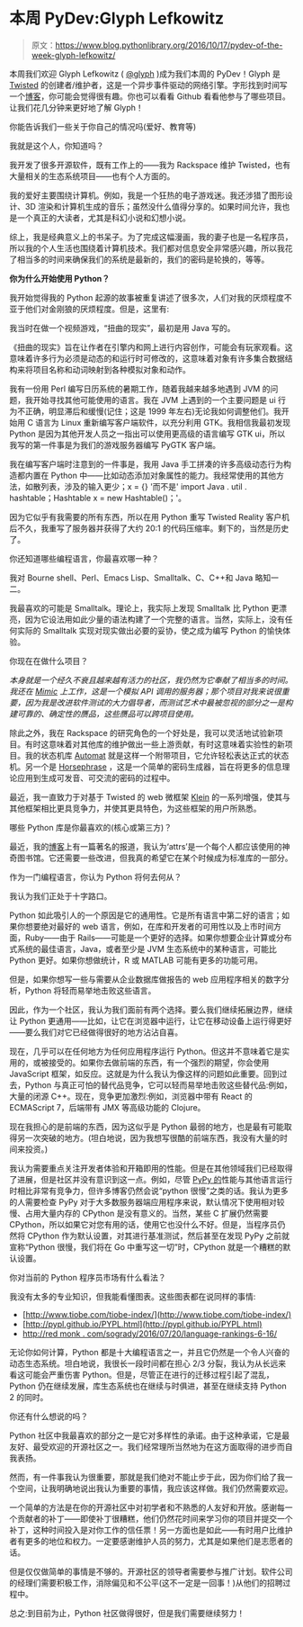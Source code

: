 # 本周 PyDev:Glyph Lefkowitz

> 原文：<https://www.blog.pythonlibrary.org/2016/10/17/pydev-of-the-week-glyph-lefkowitz/>

本周我们欢迎 Glyph Lefkowitz ( [@glyph](https://twitter.com/glyph) )成为我们本周的 PyDev！Glyph 是 [Twisted](http://twistedmatrix.com/trac/) 的创建者/维护者，这是一个异步事件驱动的网络引擎。字形找到时间写一个[博客](https://glyph.twistedmatrix.com/)，你可能会觉得很有趣。你也可以看看 Github 看看他参与了哪些项目。让我们花几分钟来更好地了解 Glyph！

你能告诉我们一些关于你自己的情况吗(爱好、教育等)

我就是这个人，你知道吗？

我开发了很多开源软件，既有工作上的——我为 Rackspace 维护 Twisted，也有大量相关的生态系统项目——也有个人方面的。

我的爱好主要围绕计算机。例如，我是一个狂热的电子游戏迷。我还涉猎了图形设计、3D 渲染和计算机生成的音乐；虽然没什么值得分享的。如果时间允许，我也是一个真正的大读者，尤其是科幻小说和幻想小说。

综上，我是经典意义上的书呆子。为了完成这幅漫画，我的妻子也是一名程序员，所以我的个人生活也围绕着计算机技术。我们都对信息安全非常感兴趣，所以我花了相当多的时间来确保我们的系统是最新的，我们的密码是轮换的，等等。

**你为什么开始使用 Python？**

我开始觉得我的 Python 起源的故事被重复讲述了很多次，人们对我的厌烦程度不亚于他们对金刚狼的厌烦程度。但是，这里有:

我当时在做一个视频游戏，“扭曲的现实”，最初是用 Java 写的。

《扭曲的现实》旨在让作者在引擎内和网上进行内容创作，可能会有玩家观看。这意味着许多行为必须是动态的和运行时可修改的，这意味着对象有许多集合数据结构来将项目名称和动词映射到各种模拟对象和动作。

我有一份用 Perl 编写日历系统的暑期工作，随着我越来越多地遇到 JVM 的问题，我开始寻找其他可能使用的语言。我在 JVM 上遇到的一个主要问题是 ui 行为不正确，明显滞后和缓慢(记住；这是 1999 年左右)无论我如何调整他们。我开始用 C 语言为 Linux 重新编写客户端软件，以充分利用 GTK。我相信我最初发现 Python 是因为其他开发人员之一指出可以使用更高级的语言编写 GTK ui，所以我写的第一件事是为我们的游戏服务器编写 PyGTK 客户端。

我在编写客户端时注意到的一件事是，我用 Java 手工拼凑的许多高级动态行为构造都内置在 Python 中——比如动态添加对象属性的能力。我经常使用的其他方法，如散列表，涉及的输入更少；x = {} '而不是' import Java . util . hashtable；Hashtable x = new Hashtable()；'。

因为它似乎有我需要的所有东西，所以在用 Python 重写 Twisted Reality 客户机后不久，我重写了服务器并获得了大约 20:1 的代码压缩率。剩下的，当然是历史了。

你还知道哪些编程语言，你最喜欢哪一种？

我对 Bourne shell、Perl、Emacs Lisp、Smalltalk、C、C++和 Java 略知一二。

我最喜欢的可能是 Smalltalk。理论上，我实际上发现 Smalltalk 比 Python 更漂亮，因为它设法用如此少量的语法构建了一个完整的语言。当然，实际上，没有任何实际的 Smalltalk 实现对现实做出必要的妥协，使之成为编写 Python 的愉快体验。

你现在在做什么项目？

*本身就是一个经久不衰且越来越有活力的社区，我仍然为它奉献了相当多的时间。我还在 [Mimic](https://github.com/rackerlabs/mimic) 上工作，这是一个模拟 API 调用的服务器；那个项目对我来说很重要，因为我是改进软件测试的大力倡导者，而测试艺术中最被忽视的部分之一是构建可靠的、确定性的赝品，这些赝品可以跨项目使用。*

除此之外，我在 Rackspace 的研究角色的一个好处是，我可以灵活地试验新项目。有时这意味着对其他库的维护做出一些上游贡献，有时这意味着实验性的新项目。我的状态机库 [Automat](https://github.com/glyph/automat) 就是这样一个附带项目，它允许轻松表达正式的状态机。另一个是 [Horsephrase](https://github.com/glyph/horsephrase) ，这是一个简单的密码生成器，旨在将更多的信息理论应用到生成可发音、可交流的密码的过程中。

最近，我一直致力于对基于 Twisted 的 web 微框架 [Klein](https://github.com/twisted/klein) 的一系列增强，使其与其他框架相比更具竞争力，并使其更具特色，为这些框架的用户所熟悉。

哪些 Python 库是你最喜欢的(核心或第三方)？

最近，我的[博客](https://glyph.twistedmatrix.com/2016/08/attrs.html)上有一篇著名的报道，我认为‘attrs’是一个每个人都应该使用的神奇图书馆。它还需要一些改进，但我真的希望它在某个时候成为标准库的一部分。

作为一门编程语言，你认为 Python 将何去何从？

我认为我们正处于十字路口。

Python 如此吸引人的一个原因是它的通用性。它是所有语言中第二好的语言；如果你想要绝对最好的 web 语言，例如，在库和开发者的可用性以及上市时间方面，Ruby——由于 Rails——可能是一个更好的选择。如果你想要企业计算或分布式系统的最佳语言，Java，或者至少是 JVM 生态系统中的某种语言，可能比 Python 更好。如果你想做统计，R 或 MATLAB 可能有更多的功能可用。

但是，如果你想写一些与需要从企业数据库做报告的 web 应用程序相关的数字分析，Python 将轻而易举地击败这些语言。

因此，作为一个社区，我认为我们面前有两个选择。要么我们继续拓展边界，继续让 Python 更通用——比如，让它在浏览器中运行，让它在移动设备上运行得更好——要么我们对它已经做得很好的地方沾沾自喜。

现在，几乎可以在任何地方为任何应用程序运行 Python。但这并不意味着它是实用的，或被接受的。如果你去做前端的东西，有一个强烈的期望，你会使用 JavaScript 框架，如反应。这就是为什么我认为像这样的问题如此重要。回到过去，Python 与真正可怕的替代品竞争，它可以轻而易举地击败这些替代品:例如，大量的闭源 C++。现在，竞争更加激烈:例如，浏览器中带有 React 的 ECMAScript 7，后端带有 JMX 等高级功能的 Clojure。

现在我担心的是前端的东西，因为这似乎是 Python 最弱的地方，也是最有可能取得另一次突破的地方。(坦白地说，因为我想写很酷的前端东西，我没有大量的时间来投资。)

我认为需要重点关注开发者体验和开箱即用的性能。但是在其他领域我们已经取得了进展，但是社区并没有意识到这一点。例如，尽管 [PyPy 的](http://pypy.org)性能与其他语言运行时相比非常有竞争力，但许多博客仍然会说“python 很慢”之类的话。我认为更多的人需要检查 PyPy 对于大多数服务器端应用程序来说，默认情况下使用相对较慢、占用大量内存的 CPython 是没有意义的。当然，某些 C 扩展仍然需要 CPython，所以如果它对您有用的话，使用它也没什么不好。但是，当程序员仍然将 CPython 作为默认设置，对其进行基准测试，然后甚至在发现 PyPy 之前就宣称“Python 很慢，我们将在 Go 中重写这一切”时，CPython 就是一个糟糕的默认设置。

你对当前的 Python 程序员市场有什么看法？

我没有太多的专业知识，但我能看懂图表。这些图表都在说同样的事情:

*   [http://www.tiobe.com/tiobe-index/](http://www.tiobe.com/tiobe-index/)
*   [http://pypl.github.io/PYPL.html](http://pypl.github.io/PYPL.html)
*   [http://red monk . com/sogrady/2016/07/20/language-rankings-6-16/](http://redmonk.com/sogrady/2016/07/20/language-rankings-6-16/)

无论你如何计算，Python 都是十大编程语言之一，并且它仍然是一个令人兴奋的动态生态系统。坦白地说，我很长一段时间都在担心 2/3 分裂，我认为从长远来看这可能会严重伤害 Python。但是，尽管正在进行的迁移过程引起了混乱，Python 仍在继续发展，库生态系统也在继续与时俱进，甚至在继续支持 Python 2 的同时。

你还有什么想说的吗？

Python 社区中我最喜欢的部分之一是它对多样性的承诺。由于这种承诺，它是最友好、最受欢迎的开源社区之一。我们经常理所当然地为在这方面取得的进步而自我表扬。

然而，有一件事我认为很重要，那就是我们绝对不能止步于此，因为你们给了我一个空间，让我明确地说出我认为重要的事情，我应该这样做。我们仍然需要欢迎。

一个简单的方法是在你的开源社区中对初学者和不熟悉的人友好和开放。感谢每一个贡献者的补丁——即使补丁很糟糕，他们仍然花时间来学习你的项目并提交一个补丁，这种时间投入是对你工作的信任票！另一方面也是如此——有时用户比维护者有更多的地位和权力。一定要感谢维护人员的努力，尤其是如果他们是志愿者的话。

但是仅仅做简单的事情是不够的。开源社区的领导者需要参与推广计划。软件公司的经理们需要积极工作，消除偏见和不公平(这不一定是一回事！)从他们的招聘过程中。

总之:到目前为止，Python 社区做得很好，但是我们需要继续努力！